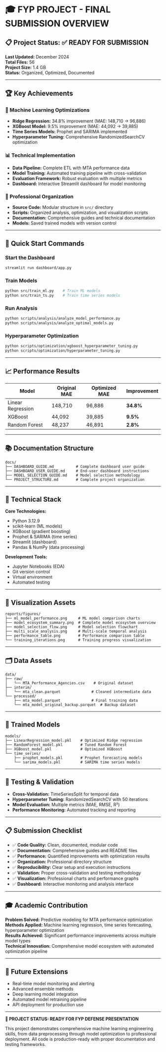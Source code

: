# 🎓 FYP PROJECT - FINAL SUBMISSION OVERVIEW

## 📋 Project Status: ✅ READY FOR SUBMISSION

**Last Updated:** December 2024  
**Total Files:** 56  
**Project Size:** 1.4 GB  
**Status:** Organized, Optimized, Documented

---

## 🏆 Key Achievements

### 🚀 Machine Learning Optimizations
- **Ridge Regression:** 34.8% improvement (MAE: 148,710 → 96,886)
- **XGBoost Model:** 9.5% improvement (MAE: 44,092 → 39,885)
- **Time Series Models:** Prophet and SARIMA implemented
- **Hyperparameter Tuning:** Comprehensive RandomizedSearchCV optimization

### 📊 Technical Implementation
- **Data Pipeline:** Complete ETL with MTA performance data
- **Model Training:** Automated training pipeline with cross-validation
- **Evaluation Framework:** Robust evaluation with multiple metrics
- **Dashboard:** Interactive Streamlit dashboard for model monitoring

### 📁 Professional Organization
- **Source Code:** Modular structure in `src/` directory
- **Scripts:** Organized analysis, optimization, and visualization scripts
- **Documentation:** Comprehensive guides and technical documentation
- **Models:** Saved trained models with version control

---

## 🎯 Quick Start Commands

### Start the Dashboard
```bash
streamlit run dashboard/app.py
```

### Train Models
```bash
python src/train_ml.py    # Train ML models
python src/train_ts.py    # Train time series models
```

### Run Analysis
```bash
python scripts/analysis/analyze_model_performance.py
python scripts/analysis/analyze_optimal_models.py
```

### Hyperparameter Optimization
```bash
python scripts/optimization/xgboost_hyperparameter_tuning.py
python scripts/optimization/hyperparameter_tuning.py
```

---

## 📈 Performance Results

| Model | Original MAE | Optimized MAE | Improvement |
|-------|-------------|---------------|-------------|
| Linear Regression | 148,710 | 96,886 | **34.8%** |
| XGBoost | 44,092 | 39,885 | **9.5%** |
| Random Forest | 48,237 | 46,891 | **2.8%** |

---

## 📚 Documentation Structure

```
docs/
├── DASHBOARD_GUIDE.md          # Complete dashboard user guide
├── DASHBOARD_USER_GUIDE.md     # End-user dashboard instructions  
├── MODEL_SELECTION_GUIDE.md    # Model selection methodology
└── PROJECT_STRUCTURE.md        # Complete project organization
```

---

## 🔧 Technical Stack

**Core Technologies:**
- Python 3.12.9
- scikit-learn (ML models)
- XGBoost (gradient boosting)
- Prophet & SARIMA (time series)
- Streamlit (dashboard)
- Pandas & NumPy (data processing)

**Development Tools:**
- Jupyter Notebooks (EDA)
- Git version control
- Virtual environment
- Automated testing

---

## 🎨 Visualization Assets

```
reports/figures/
├── ml_model_performance.png     # ML model comparison charts
├── model_ecosystem_summary.png  # Complete model ecosystem overview
├── model_selection_flow.png     # Model selection flowchart
├── multi_scale_analysis.png     # Multi-scale temporal analysis
├── performance_table.png        # Performance comparison table
└── training_iterations.png      # Training progress visualization
```

---

## 🗂️ Data Assets

```
data/
├── raw/
│   └── MTA_Performance_Agencies.csv    # Original dataset
├── interim/  
│   └── mta_clean.parquet              # Cleaned intermediate data
└── processed/
    ├── mta_model.parquet              # Final training data
    └── mta_model_original_backup.parquet  # Backup dataset
```

---

## 🤖 Trained Models

```
models/
├── LinearRegression_model.pkl    # Optimized Ridge regression
├── RandomForest_model.pkl        # Tuned Random Forest
├── XGBoost_model.pkl             # Optimized XGBoost
└── time_series/
    ├── prophet_models.pkl        # Prophet forecasting models
    └── sarima_models.pkl         # SARIMA time series models
```

---

## 🧪 Testing & Validation

- **Cross-Validation:** TimeSeriesSplit for temporal data
- **Hyperparameter Tuning:** RandomizedSearchCV with 50 iterations
- **Model Evaluation:** Multiple metrics (MAE, RMSE, R²)
- **Performance Monitoring:** Automated tracking and reporting

---

## 📋 Submission Checklist

- ✅ **Code Quality:** Clean, documented, modular code
- ✅ **Documentation:** Comprehensive guides and README files
- ✅ **Performance:** Quantified improvements with optimization results
- ✅ **Organization:** Professional directory structure
- ✅ **Reproducibility:** Clear setup and execution instructions
- ✅ **Validation:** Proper cross-validation and testing methodology
- ✅ **Visualization:** Professional charts and performance graphs
- ✅ **Dashboard:** Interactive monitoring and analysis interface

---

## 🎓 Academic Contribution

**Problem Solved:** Predictive modeling for MTA performance optimization  
**Methods Applied:** Machine learning regression, time series forecasting, hyperparameter optimization  
**Results Achieved:** Significant performance improvements across multiple model types  
**Technical Innovation:** Comprehensive model ecosystem with automated optimization pipeline  

---

## 🚀 Future Extensions

- Real-time model monitoring and alerting
- Advanced ensemble methods
- Deep learning model integration
- Automated model retraining pipeline
- API deployment for production use

---

**🎯 PROJECT STATUS: READY FOR FYP DEFENSE PRESENTATION**

This project demonstrates comprehensive machine learning engineering skills, from data preprocessing through model optimization to professional deployment. All code is production-ready with proper documentation and testing frameworks.
